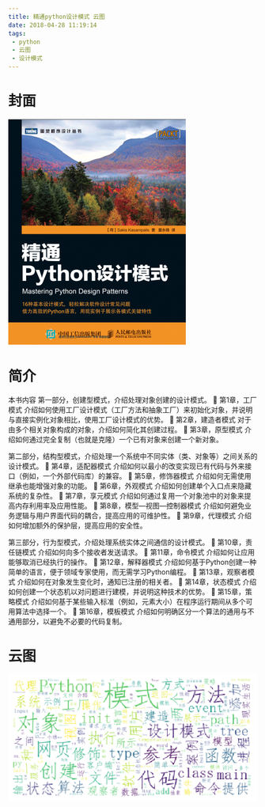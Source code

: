 ```yaml
---
title: 精通python设计模式 云图
date: 2018-04-28 11:19:14
tags:
 - python
 - 云图
 - 设计模式
---
```


# 封面

![pic](精通python设计模式-云图/Snipaste_2018-04-28_11-19-46.png)

# 简介
本书内容
第一部分，创建型模式，介绍处理对象创建的设计模式。
 第1章，工厂模式 介绍如何使用工厂设计模式（工厂方法和抽象工厂）来初始化对象，并说明与直接实例化对象相比，使用工厂设计模式的优势。
 第2章，建造者模式 对于由多个相关对象构成的对象，介绍如何简化其创建过程。
 第3章，原型模式 介绍如何通过完全复制（也就是克隆）一个已有对象来创建一个新对象。

第二部分，结构型模式，介绍处理一个系统中不同实体（类、对象等）之间关系的设计模式。
 第4章，适配器模式 介绍如何以最小的改变实现已有代码与外来接口（例如，一个外部代码库）的兼容。
 第5章，修饰器模式 介绍如何无需使用继承也能增强对象的功能。
 第6章，外观模式 介绍如何创建单个入口点来隐藏系统的复杂性。
 第7章，享元模式 介绍如何通过复用一个对象池中的对象来提高内存利用率及应用性能。
 第8章，模型—视图—控制器模式 介绍如何避免业务逻辑与用户界面代码的耦合，提高应用的可维护性。
 第9章，代理模式 介绍如何增加额外的保护层，提高应用的安全性。

第三部分，行为型模式，介绍处理系统实体之间通信的设计模式。
 第10章，责任链模式 介绍如何向多个接收者发送请求。
 第11章，命令模式 介绍如何让应用能够取消已经执行的操作。
 第12章，解释器模式 介绍如何基于Python创建一种简单的语言，便于领域专家使用，而无需学习Python编程。
 第13章，观察者模式 介绍如何在对象发生变化时，通知已注册的相关者。
 第14章，状态模式 介绍如何创建一个状态机以对问题进行建模，并说明这种技术的优势。
 第15章，策略模式 介绍如何基于某些输入标准（例如，元素大小）在程序运行期间从多个可用算法中选择一个。
 第16章，模板模式 介绍如何明确区分一个算法的通用与不通用部分，以避免不必要的代码复制。


# 云图
![pic](精通python设计模式-云图/Snipaste_2018-04-28_11-20-52.png)

